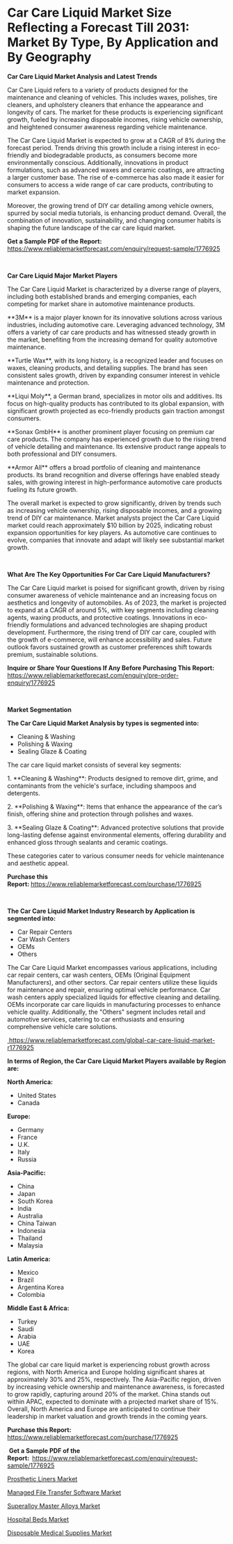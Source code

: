 <p><h1>Car Care Liquid Market Size Reflecting a Forecast Till 2031: Market By Type, By Application and By Geography</h1></p><p><strong>Car Care Liquid Market Analysis and Latest Trends</strong></p>
<p><p>Car Care Liquid refers to a variety of products designed for the maintenance and cleaning of vehicles. This includes waxes, polishes, tire cleaners, and upholstery cleaners that enhance the appearance and longevity of cars. The market for these products is experiencing significant growth, fueled by increasing disposable incomes, rising vehicle ownership, and heightened consumer awareness regarding vehicle maintenance.</p><p>The Car Care Liquid Market is expected to grow at a CAGR of 8% during the forecast period. Trends driving this growth include a rising interest in eco-friendly and biodegradable products, as consumers become more environmentally conscious. Additionally, innovations in product formulations, such as advanced waxes and ceramic coatings, are attracting a larger customer base. The rise of e-commerce has also made it easier for consumers to access a wide range of car care products, contributing to market expansion.</p><p>Moreover, the growing trend of DIY car detailing among vehicle owners, spurred by social media tutorials, is enhancing product demand. Overall, the combination of innovation, sustainability, and changing consumer habits is shaping the future landscape of the car care liquid market.</p></p>
<p><strong>Get a Sample PDF of the Report:&nbsp;</strong> <a href="https://www.reliablemarketforecast.com/enquiry/request-sample/1776925?utm_campaign=1140&utm_medium=2&utm_source=Github&utm_content=ia&utm_term=20122024&utm_id=car-care-liquid">https://www.reliablemarketforecast.com/enquiry/request-sample/1776925</a></p>
<p>&nbsp;</p>
<p><strong>Car Care Liquid Major Market Players</strong></p>
<p><p>The Car Care Liquid Market is characterized by a diverse range of players, including both established brands and emerging companies, each competing for market share in automotive maintenance products.</p><p>**3M** is a major player known for its innovative solutions across various industries, including automotive care. Leveraging advanced technology, 3M offers a variety of car care products and has witnessed steady growth in the market, benefiting from the increasing demand for quality automotive maintenance.</p><p>**Turtle Wax**, with its long history, is a recognized leader and focuses on waxes, cleaning products, and detailing supplies. The brand has seen consistent sales growth, driven by expanding consumer interest in vehicle maintenance and protection.</p><p>**Liqui Moly**, a German brand, specializes in motor oils and additives. Its focus on high-quality products has contributed to its global expansion, with significant growth projected as eco-friendly products gain traction amongst consumers.</p><p>**Sonax GmbH** is another prominent player focusing on premium car care products. The company has experienced growth due to the rising trend of vehicle detailing and maintenance. Its extensive product range appeals to both professional and DIY consumers.</p><p>**Armor All** offers a broad portfolio of cleaning and maintenance products. Its brand recognition and diverse offerings have enabled steady sales, with growing interest in high-performance automotive care products fueling its future growth.</p><p>The overall market is expected to grow significantly, driven by trends such as increasing vehicle ownership, rising disposable incomes, and a growing trend of DIY car maintenance. Market analysts project the Car Care Liquid market could reach approximately $10 billion by 2025, indicating robust expansion opportunities for key players. As automotive care continues to evolve, companies that innovate and adapt will likely see substantial market growth.</p></p>
<p>&nbsp;</p>
<p><strong>What Are The Key Opportunities For Car Care Liquid Manufacturers?</strong></p>
<p><p>The Car Care Liquid market is poised for significant growth, driven by rising consumer awareness of vehicle maintenance and an increasing focus on aesthetics and longevity of automobiles. As of 2023, the market is projected to expand at a CAGR of around 5%, with key segments including cleaning agents, waxing products, and protective coatings. Innovations in eco-friendly formulations and advanced technologies are shaping product development. Furthermore, the rising trend of DIY car care, coupled with the growth of e-commerce, will enhance accessibility and sales. Future outlook favors sustained growth as customer preferences shift towards premium, sustainable solutions.</p></p>
<p><strong>Inquire or Share Your Questions If Any Before Purchasing This Report:</strong> <a href="https://www.reliablemarketforecast.com/enquiry/pre-order-enquiry/1776925?utm_campaign=1140&utm_medium=2&utm_source=Github&utm_content=ia&utm_term=20122024&utm_id=car-care-liquid">https://www.reliablemarketforecast.com/enquiry/pre-order-enquiry/1776925</a></p>
<p>&nbsp;</p>
<p><strong>Market Segmentation</strong></p>
<p><strong>The Car Care Liquid Market Analysis by types is segmented into:</strong></p>
<p><ul><li>Cleaning & Washing</li><li>Polishing & Waxing</li><li>Sealing Glaze & Coating</li></ul></p>
<p><p>The car care liquid market consists of several key segments: </p><p>1. **Cleaning & Washing**: Products designed to remove dirt, grime, and contaminants from the vehicle's surface, including shampoos and detergents.</p><p>2. **Polishing & Waxing**: Items that enhance the appearance of the car’s finish, offering shine and protection through polishes and waxes.</p><p>3. **Sealing Glaze & Coating**: Advanced protective solutions that provide long-lasting defense against environmental elements, offering durability and enhanced gloss through sealants and ceramic coatings. </p><p>These categories cater to various consumer needs for vehicle maintenance and aesthetic appeal.</p></p>
<p><strong>Purchase this Report:&nbsp;</strong><a href="https://www.reliablemarketforecast.com/purchase/1776925?utm_campaign=1140&utm_medium=2&utm_source=Github&utm_content=ia&utm_term=20122024&utm_id=car-care-liquid">https://www.reliablemarketforecast.com/purchase/1776925</a></p>
<p>&nbsp;</p>
<p><strong>The Car Care Liquid Market Industry Research by Application is segmented into:</strong></p>
<p><ul><li>Car Repair Centers</li><li>Car Wash Centers</li><li>OEMs</li><li>Others</li></ul></p>
<p><p>The Car Care Liquid Market encompasses various applications, including car repair centers, car wash centers, OEMs (Original Equipment Manufacturers), and other sectors. Car repair centers utilize these liquids for maintenance and repair, ensuring optimal vehicle performance. Car wash centers apply specialized liquids for effective cleaning and detailing. OEMs incorporate car care liquids in manufacturing processes to enhance vehicle quality. Additionally, the "Others" segment includes retail and automotive services, catering to car enthusiasts and ensuring comprehensive vehicle care solutions.</p></p>
<p><a href="https://www.reliablemarketforecast.com/global-car-care-liquid-market-r1776925?utm_campaign=1140&utm_medium=2&utm_source=Github&utm_content=ia&utm_term=20122024&utm_id=car-care-liquid">&nbsp;https://www.reliablemarketforecast.com/global-car-care-liquid-market-r1776925</a></p>
<p><strong>In terms of Region, the Car Care Liquid Market Players available by Region are:</strong></p>
<p>
    <p> <strong> North America: </strong>
        <ul>
            <li>United States</li>
            <li>Canada</li>
        </ul>
        </p> 
    <p> <strong> Europe: </strong>
        <ul>
            <li>Germany</li>
            <li>France</li>
            <li>U.K.</li>
            <li>Italy</li>
            <li>Russia</li>
        </ul>
        </p> 
    <p> <strong> Asia-Pacific: </strong>
        <ul>
            <li>China</li>
            <li>Japan</li>
            <li>South Korea</li>
            <li>India</li>
            <li>Australia</li>
            <li>China Taiwan</li>
            <li>Indonesia</li>
            <li>Thailand</li>
            <li>Malaysia</li>
        </ul>
        </p> 
    <p> <strong> Latin America: </strong>
        <ul>
            <li>Mexico</li>
            <li>Brazil</li>
            <li>Argentina Korea</li>
            <li>Colombia</li>
        </ul>
        </p> 
    <p> <strong> Middle East & Africa: </strong>
        <ul>
            <li>Turkey</li>
            <li>Saudi</li>
            <li>Arabia</li>
            <li>UAE</li>
            <li>Korea</li>
        </ul>
    </p>
    </p>
<p><p>The global car care liquid market is experiencing robust growth across regions, with North America and Europe holding significant shares at approximately 30% and 25%, respectively. The Asia-Pacific region, driven by increasing vehicle ownership and maintenance awareness, is forecasted to grow rapidly, capturing around 20% of the market. China stands out within APAC, expected to dominate with a projected market share of 15%. Overall, North America and Europe are anticipated to continue their leadership in market valuation and growth trends in the coming years.</p></p>
<p><strong>Purchase this Report: </strong><a href="https://www.reliablemarketforecast.com/purchase/1776925?utm_campaign=1140&utm_medium=2&utm_source=Github&utm_content=ia&utm_term=20122024&utm_id=car-care-liquid">https://www.reliablemarketforecast.com/purchase/1776925</a></p>
<p>&nbsp;<strong>Get a Sample PDF of the Report:&nbsp;&nbsp;</strong><a href="https://www.reliablemarketforecast.com/enquiry/request-sample/1776925?utm_campaign=1140&utm_medium=2&utm_source=Github&utm_content=ia&utm_term=20122024&utm_id=car-care-liquid">https://www.reliablemarketforecast.com/enquiry/request-sample/1776925</a></p>
<p><strong></strong></p>
<p><p><a href="https://www.linkedin.com/pulse/prosthetic-liners-market-research-sales-establishments-employment-vj0we?utm_campaign=1140&utm_medium=2&utm_source=Github&utm_content=ia&utm_term=20122024&utm_id=car-care-liquid">Prosthetic Liners Market</a></p><p><a href="https://www.linkedin.com/pulse/overview-managed-file-transfer-softwaremarket-industryshowing-5rr3f?utm_campaign=1140&utm_medium=2&utm_source=Github&utm_content=ia&utm_term=20122024&utm_id=car-care-liquid">Managed File Transfer Software Market</a></p><p><a href="https://github.com/katherineanstey55/Market-Research-Report-List-1/blob/main/superalloy-master-alloys-market.md?utm_campaign=1140&utm_medium=2&utm_source=Github&utm_content=ia&utm_term=20122024&utm_id=car-care-liquid">Superalloy Master Alloys Market</a></p><p><a href="https://www.linkedin.com/pulse/evaluating-future-hospital-beds-market-size-drivers-expected-z3i7e?utm_campaign=1140&utm_medium=2&utm_source=Github&utm_content=ia&utm_term=20122024&utm_id=car-care-liquid">Hospital Beds Market</a></p><p><a href="https://www.linkedin.com/pulse/disposable-medical-supplies-market-size-revenue-analysis-cagr-ramaf?utm_campaign=1140&utm_medium=2&utm_source=Github&utm_content=ia&utm_term=20122024&utm_id=car-care-liquid">Disposable Medical Supplies Market</a></p></p>